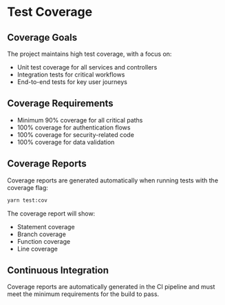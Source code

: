 # Test Coverage

## Coverage Goals

The project maintains high test coverage, with a focus on:

- Unit test coverage for all services and controllers
- Integration tests for critical workflows
- End-to-end tests for key user journeys

## Coverage Requirements

- Minimum 90% coverage for all critical paths
- 100% coverage for authentication flows
- 100% coverage for security-related code
- 100% coverage for data validation

## Coverage Reports

Coverage reports are generated automatically when running tests with the coverage flag:

```bash
yarn test:cov
```

The coverage report will show:

- Statement coverage
- Branch coverage
- Function coverage
- Line coverage

## Continuous Integration

Coverage reports are automatically generated in the CI pipeline and must meet the minimum requirements for the build to pass.
